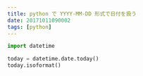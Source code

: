 ```yaml
---
title: python で YYYY-MM-DD 形式で日付を扱う
date: 20171011090002
tags: [python]
---
```


```python
import datetime

today = datetime.date.today()
today.isoformat()
```
